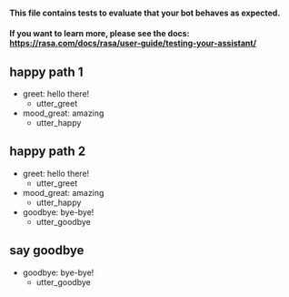 #### This file contains tests to evaluate that your bot behaves as expected.
#### If you want to learn more, please see the docs: https://rasa.com/docs/rasa/user-guide/testing-your-assistant/

## happy path 1
* greet: hello there!
  - utter_greet
* mood_great: amazing
  - utter_happy

## happy path 2
* greet: hello there!
  - utter_greet
* mood_great: amazing
  - utter_happy
* goodbye: bye-bye!
  - utter_goodbye


## say goodbye
* goodbye: bye-bye!
  - utter_goodbye
